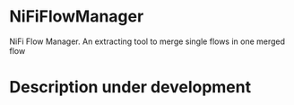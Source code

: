 # NiFiFlowManager
NiFi Flow Manager. An extracting tool to merge single flows in one merged flow

<h1>Description under development</h1>

